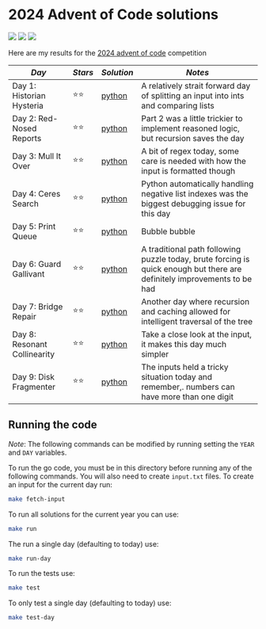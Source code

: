 # 2024 Advent of Code solutions

![](https://img.shields.io/badge/tests%20passed%20🐍-18/18-success)
![](https://img.shields.io/badge/stars%20⭐-16-yellow)
![](https://img.shields.io/badge/days%20completed-8-red)

Here are my results for the [2024 advent of code](https://adventofcode.com/2024) competition

| _Day_                        | _Stars_ | _Solution_       | _Notes_                                                                                                                  |
| ---------------------------- | ------- | ---------------- | ------------------------------------------------------------------------------------------------------------------------ |
| Day 1: Historian Hysteria |  ⭐⭐  | [python](day01/) | A relatively strait forward day of splitting an input into ints and comparing lists |
| Day 2: Red-Nosed Reports |  ⭐⭐  | [python](day02/) | Part 2 was a little trickier to implement reasoned logic, but recursion saves the day |
| Day 3: Mull It Over |  ⭐⭐  | [python](day03/) | A bit of regex today, some care is needed with how the input is formatted though |
| Day 4: Ceres Search |  ⭐⭐  | [python](day04/) | Python automatically handling negative list indexes was the biggest debugging issue for this day |
| Day 5: Print Queue |  ⭐⭐  | [python](day05/) | Bubble bubble |
| Day 6: Guard Gallivant |  ⭐⭐  | [python](day06/) | A traditional path following puzzle today, brute forcing is quick enough but there are definitely improvements to be had |
| Day 7: Bridge Repair |  ⭐⭐  | [python](day07/) | Another day where recursion and caching allowed for intelligent traversal of the tree |
| Day 8: Resonant Collinearity |  ⭐⭐  | [python](day08/) | Take a close look at the input, it makes this day much simpler |
| Day 9: Disk Fragmenter |  ⭐⭐  | [python](day09/) | The inputs held a tricky situation today and remember,. numbers can have more than one digit |

## Running the code

_Note_: The following commands can be modified by running setting the `YEAR` and `DAY` variables.

To run the go code, you must be in this directory before running any of the following commands. You will also need to create `input.txt` files. To create an input for the current day run:

```bash
make fetch-input
```

To run all solutions for the current year you can use:

```bash
make run
```

The run a single day (defaulting to today) use:

```bash
make run-day
```

To run the tests use:

```bash
make test
```

To only test a single day (defaulting to today) use:

```bash
make test-day
```
